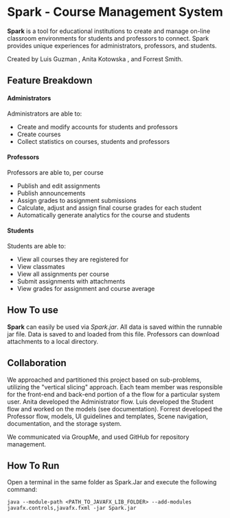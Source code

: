 # Spark - Course Management System

**Spark** is a tool for educational institutions to create and manage on-line classroom environments for students and professors to connect. Spark provides unique experiences for administrators, professors, and students.

Created by 	Luis Guzman , Anita Kotowska , and Forrest Smith.

## Feature Breakdown

#### Administrators
Administrators are able to: 
- Create and modify accounts for students and professors
- Create courses
- Collect statistics on courses, students and professors

#### Professors
Professors are able to, per course
- Publish and edit assignments
- Publish announcements
- Assign grades to assignment submissions
- Calculate, adjust and assign final course grades for each student
- Automatically generate analytics for the course and students

#### Students
Students are able to:
- View all courses they are registered for
- View classmates
- View all assignments per course
- Submit assignments with attachments
- View grades for assignment and course average

## How To use

**Spark** can easily be used via _Spark.jar_. All data is saved within the runnable jar file. Data is saved to and loaded from this file. Professors can download attachments to a local directory.

## Collaboration
We approached and partitioned this project based on sub-problems, utilizing the "vertical slicing" approach. Each team member was responsible for the front-end and back-end portion of a the flow for a particular system user. Anita developed the Administrator flow. Luis developed the Student flow and worked on the models (see documentation). Forrest developed the Professor flow, models, UI guidelines and templates, Scene navigation, documentation, and the storage system.

We communicated via GroupMe, and used GitHub for repository management. 


## How To Run

Open a terminal in the same folder as Spark.Jar and execute the following command:

```
java --module-path <PATH_TO_JAVAFX_LIB_FOLDER> --add-modules javafx.controls,javafx.fxml -jar Spark.jar
```